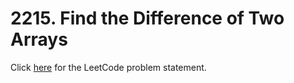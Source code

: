 # 2215. Find the Difference of Two Arrays

Click [here](https://leetcode.com/problems/find-the-difference-of-two-arrays/description/)
for the LeetCode problem statement.
